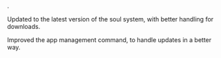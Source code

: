 .

Updated to the latest version of the soul system, with better handling for downloads.

Improved the app management command, to handle updates in a better way.